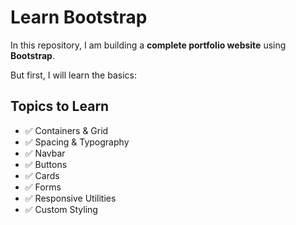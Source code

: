 # Learn Bootstrap

In this repository, I am building a **complete portfolio website** using **Bootstrap**.

But first, I will learn the basics:

## Topics to Learn

- ✅ Containers & Grid  
- ✅ Spacing & Typography  
- ✅ Navbar  
- ✅ Buttons  
- ✅ Cards  
- ✅ Forms  
- ✅ Responsive Utilities  
- ✅ Custom Styling  
